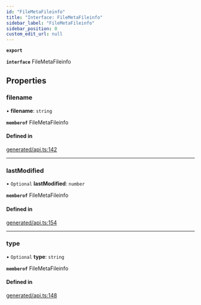 ```yaml
---
id: "FileMetaFileinfo"
title: "Interface: FileMetaFileinfo"
sidebar_label: "FileMetaFileinfo"
sidebar_position: 0
custom_edit_url: null
---
```


**`export`**

**`interface`** FileMetaFileinfo

## Properties

### filename

• **filename**: `string`

**`memberof`** FileMetaFileinfo

#### Defined in

[generated/api.ts:142](https://github.com/refinery-labs/lunasec-monorepo/blob/caaad15/js/sdks/packages/tokenizer-sdk/src/generated/api.ts#L142)

___

### lastModified

• `Optional` **lastModified**: `number`

**`memberof`** FileMetaFileinfo

#### Defined in

[generated/api.ts:154](https://github.com/refinery-labs/lunasec-monorepo/blob/caaad15/js/sdks/packages/tokenizer-sdk/src/generated/api.ts#L154)

___

### type

• `Optional` **type**: `string`

**`memberof`** FileMetaFileinfo

#### Defined in

[generated/api.ts:148](https://github.com/refinery-labs/lunasec-monorepo/blob/caaad15/js/sdks/packages/tokenizer-sdk/src/generated/api.ts#L148)
